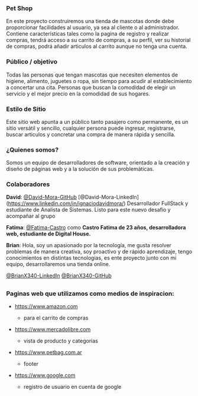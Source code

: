 ### Pet Shop
En este proyecto construiremos una tienda de mascotas donde debe proporcionar facilidades al usuario, ya sea al cliente o al administrador. Contiene características tales como la pagina de registro y realizar compras, tendrá acceso a su carrito de compras, a su perfil, ver su historial de compras, podrá añadir articulos al carrito aunque no tenga una cuenta.

### Público / objetivo
Todas las personas que tengan mascotas que necesiten elementos de higiene, alimento, juguetes o ropa, sin tiempo para acudir al establecimiento a concertar una cita. Personas que buscan la comodidad de elegir un servicio y el mejor precio en la comodidad de sus hogares.
### Estilo de Sitio
Este sitio web apunta a un público tanto pasajero como permanente, es un sitio versátil y sencillo, cualquier persona puede ingresar, registrarse, buscar articulos y concretar una compra de manera rápida y sencilla.

### ¿Quienes somos?
Somos un equipo de desarrolladores de software, orientado a la creación y diseño de páginas web y a la solución de sus problemáticas.

### Colaboradores

**David**:
[@David-Mora-GitHub](https://github.com/ignacioMora98) [@David-Mora-LinkedIn] (https://www.linkedin.com/in/ignaciodavidmora/) Desarrollador FullStack y estudiante de Analista de Sistemas. Listo para este nuevo desafio y acompañar al grupo

**Fatima**:
[@Fatima-Castro](https://github.com/Fatima-Castro) como **Castro Fatima de 23 años, desarrolladora web, estudiante de Digital House.**

**Brian**:
Hola, soy un apasionado por la tecnología, me gusta resolver problemas de manera creativa, soy proactivo y de rápido aprendizaje, tengo conocimientos en distintas tecnologias, es ente proyecto junto con mi equipo, desarrollaremos una tienda online.

[@BrianX340-LinkedIn](https://www.linkedin.com/in/brianx340/)
[@BrianX340-GitHub](https://github.com/BrianX340)


##
### Paginas web que utilizamos como medios de inspiracion:
* https://www.amazon.com  
    * para el carrito de compras

* https://www.mercadolibre.com  
   * vista de producto y categorias

* https://www.petbag.com.ar  
   * footer 

* https://www.google.com  
   * registro de usuario en cuenta de google

 

